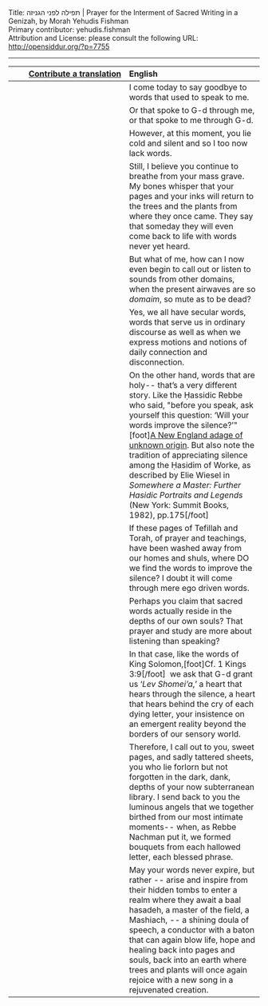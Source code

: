 <html>
<head></head>
<body>
Title: תפילה לפני הגניזה | Prayer for the Interment of Sacred Writing in a Genizah, by Morah Yehudis Fishman<br />
Primary contributor: yehudis.fishman<br />
Attribution and License: please consult the following URL: <a href="http://opensiddur.org/?p=7755">http://opensiddur.org/?p=7755</a>
<p />
<hr />

<table style="margin-left: auto;margin-right: auto;" class="draggable">
<thead><tr><th id="x" style="text-align: right;"><a href="/contributing/upload/">Contribute a translation</a></th><th style="text-align: left;">English</th></tr></thead>
<tbody>
<tr><td style="vertical-align:top;" width="46%">
<div class="liturgy"><span lang="he">

</span></div></td>
 
<td style="vertical-align:top;" width="53%">
<div class="english">
I come today 
to say goodbye 
to words 
that used to speak to me.
</div></td></tr>


<tr><td style="vertical-align:top;" width="46%">
<div class="liturgy"><span lang="he">

</span></div></td>
 
<td style="vertical-align:top;" width="53%">
<div class="english">
Or that spoke to G-d 
through me, 
or that spoke to me 
through G-d.
</div></td></tr>


<tr><td style="vertical-align:top;" width="46%">
<div class="liturgy"><span lang="he">

</span></div></td>
 
<td style="vertical-align:top;" width="53%">
<div class="english">
However, at this moment, 
you lie cold 
and silent 
and so I too now lack words.
</div></td></tr>


<tr><td style="vertical-align:top;" width="46%">
<div class="liturgy"><span lang="he">

</span></div></td>
 
<td style="vertical-align:top;" width="53%">
<div class="english">
Still, I believe you continue to breathe 
from your mass grave. 
My bones whisper 
that your pages and your inks 
will return to the trees and the plants 
from where they once came. 
They say that someday 
they will even come back to life 
with words never yet heard.
</div></td></tr>


<tr><td style="vertical-align:top;" width="46%">
<div class="liturgy"><span lang="he">

</span></div></td>
 
<td style="vertical-align:top;" width="53%">
<div class="english">
But what of me, 
how can I now even begin to call out 
or listen to sounds from other domains, 
when the present airwaves are so <em>domaim</em>, 
so mute as to be dead?
</div></td></tr>


<tr><td style="vertical-align:top;" width="46%">
<div class="liturgy"><span lang="he">

</span></div></td>
 
<td style="vertical-align:top;" width="53%">
<div class="english">
Yes, we all have secular words, 
words that serve us 
in ordinary discourse 
as well as when 
we express motions 
and notions 
of daily connection 
and disconnection.
</div></td></tr>


<tr><td style="vertical-align:top;" width="46%">
<div class="liturgy"><span lang="he">

</span></div></td>
 
<td style="vertical-align:top;" width="53%">
<div class="english">
On the other hand, 
words that are holy-- 
that’s a very different story. 
Like the Ḥassidic Rebbe who said, 
"before you speak, 
ask yourself this question: 
‘Will your words improve the silence?’"[foot]<a href="https://books.google.com/books?id=XU1LAAAAYAAJ&q=%22improve+the+silence%22&dq=%22improve+the+silence%22&hl=en&sa=X&ei=0wwkVZ-xOoSfNvj1g8AI&ved=0CDoQ6AEwAw">A New England adage of unknown origin</a>. But also note the tradition of appreciating silence among the Ḥasidim of Worke, as described by Elie Wiesel in <em>Somewhere a Master: Further Hasidic Portraits and Legends</em> (New York: Summit Books, 1982), pp.175[/foot]
</div></td></tr>


<tr><td style="vertical-align:top;" width="46%">
<div class="liturgy"><span lang="he">

</span></div></td>
 
<td style="vertical-align:top;" width="53%">
<div class="english">
If these pages of Tefillah and Torah, 
of prayer and teachings, 
have been washed away 
from our homes and shuls, 
where DO we find the words 
to improve the silence? 
I doubt it will come 
through mere ego driven words.
</div></td></tr>


<tr><td style="vertical-align:top;" width="46%">
<div class="liturgy"><span lang="he">

</span></div></td>
 
<td style="vertical-align:top;" width="53%">
<div class="english">
Perhaps you claim 
that sacred words actually reside 
in the depths of our own souls? 
That prayer 
and study 
are more about listening 
than speaking?
</div></td></tr>


<tr><td style="vertical-align:top;" width="46%">
<div class="liturgy"><span lang="he">

</span></div></td>
 
<td style="vertical-align:top;" width="53%">
<div class="english">
In that case, like the words of King Solomon,[foot]Cf. 1 Kings 3:9[/foot]&nbsp; 
we ask that G-d grant us ‘<em>Lev Shomei’a</em>,’ 
a heart that hears through the silence, 
a heart that hears behind the cry of each dying letter, 
your insistence on an emergent reality 
beyond the borders of our sensory world.
</div></td></tr>


<tr><td style="vertical-align:top;" width="46%">
<div class="liturgy"><span lang="he">

</span></div></td>
 
<td style="vertical-align:top;" width="53%">
<div class="english">
Therefore, I call out to you, 
sweet pages, 
and sadly tattered sheets, 
you who lie forlorn 
but not forgotten 
in the dark, dank, depths 
of your now subterranean library. 
I send back to you 
the luminous angels 
that we together birthed 
from our most intimate moments-- 
when, as Rebbe Nachman put it, 
we formed bouquets 
from each hallowed letter, 
each blessed phrase.
</div></td></tr>


<tr><td style="vertical-align:top;" width="46%">
<div class="liturgy"><span lang="he">

</span></div></td>
 
<td style="vertical-align:top;" width="53%">
<div class="english">
May your words never expire, but rather -- 
arise and inspire from their hidden tombs 
to enter a realm where they await 
a baal hasadeh, 
a master of the field, 
a Mashiach, -- 
a shining doula of speech, 
a conductor with a baton 
that can again blow life, 
hope 
and healing 
back into pages and souls, 
back into an earth 
where trees and plants 
will once again rejoice 
with a new song 
in a rejuvenated creation.
</div></td></tr>
</tbody></table>
</body>
</html>